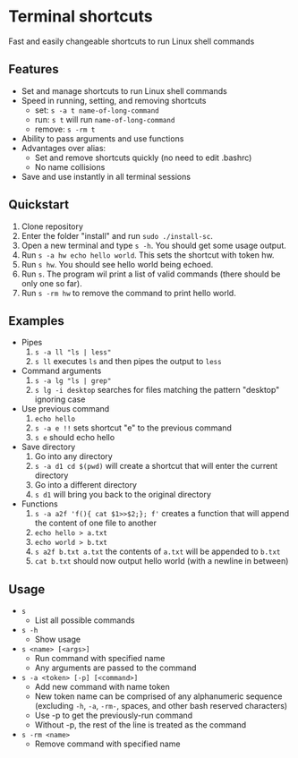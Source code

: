 # Terminal shortcuts
Fast and easily changeable shortcuts to run Linux shell commands

## Features
- Set and manage shortcuts to run Linux shell commands
- Speed in running, setting, and removing shortcuts
  - set: `s -a t name-of-long-command`
  - run: `s t` will run `name-of-long-command`
  - remove: `s -rm t`
- Ability to pass arguments and use functions
- Advantages over alias:
  - Set and remove shortcuts quickly (no need to edit .bashrc)
  - No name collisions
- Save and use instantly in all terminal sessions


## Quickstart
1. Clone repository
2. Enter the folder "install" and run `sudo ./install-sc`.
3. Open a new terminal and type `s -h`. You should get some usage output.
4. Run `s -a hw echo hello world`. This sets the shortcut with token hw.
5. Run `s hw`. You should see hello world being echoed.
6. Run `s`. The program wil print a list of valid commands (there should be only one so far).
7. Run `s -rm hw` to remove the command to print hello world.

## Examples
- Pipes
  1. `s -a ll "ls | less"`
  2. `s ll` executes `ls` and then pipes the output to `less`
- Command arguments
  1. `s -a lg "ls | grep"`
  2. `s lg -i desktop` searches for files matching the pattern "desktop" ignoring case
- Use previous command
  1. `echo hello`
  2. `s -a e !!` sets shortcut "e" to the previous command
  3. `s e` should echo hello
- Save directory
  1. Go into any directory
  2. `s -a d1 cd $(pwd)` will create a shortcut that will enter the current directory
  3. Go into a different directory
  4. `s d1` will bring you back to the original directory
- Functions
  1. `s -a a2f 'f(){ cat $1>>$2;}; f'` creates a function that will append the content of one file to another
  2. `echo hello > a.txt`
  3. `echo world > b.txt`
  4. `s a2f b.txt a.txt` the contents of `a.txt` will be appended to `b.txt`
  5. `cat b.txt` should now output hello world (with a newline in between)

## Usage
- `s`
  - List all possible commands
- `s -h`
  - Show usage
- `s <name> [<args>]`
  - Run command with specified name
  - Any arguments are passed to the command
- `s -a <token> [-p] [<command>]`
  - Add new command with name token
  - New token name can be comprised of any alphanumeric sequence (excluding `-h`, `-a`, `-rm-`, spaces, and other bash reserved characters)
  - Use -p to get the previously-run command
  - Without -p, the rest of the line is treated as the command
- `s -rm <name>`
  - Remove command with specified name
